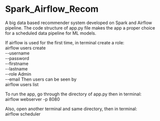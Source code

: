 # Spark_Airflow_Recom
A big data based recommender system developed on Spark and Airflow pipeline. The code structure of app.py file makes the app a proper choice for a scheduled data pipeline for ML models. 


If airflow is used for the first time, in terminal create a role:
<br>airflow users create \
    --username <USERNAME> \
    --password <PASSWORD> \
    --firstname <FIRSTNAME> \
    --lastname <LASTNAME> \
    --role Admin \
    --email <EMAIL>
Then users can be seen by
<br>airflow users list

To run the app, go through the directory of app.py then in terminal:
<br>airflow webserver -p 8080

Also, open another terminal and same directory, then in terminal:
<br>airflow scheduler
